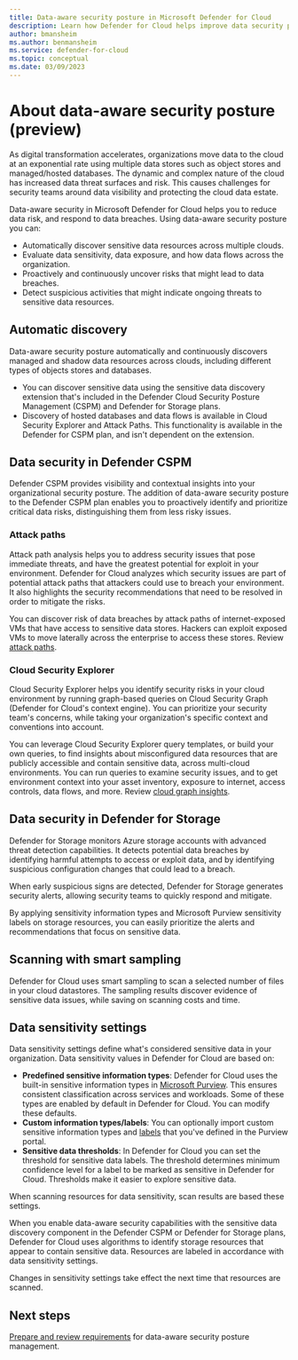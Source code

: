 ```yaml
---
title: Data-aware security posture in Microsoft Defender for Cloud
description: Learn how Defender for Cloud helps improve data security posture in a multi-cloud environment.
author: bmansheim
ms.author: benmansheim
ms.service: defender-for-cloud
ms.topic: conceptual
ms.date: 03/09/2023
---
```

# About data-aware security posture (preview)

As digital transformation accelerates, organizations move data to the cloud at an exponential rate using multiple data stores such as object stores and managed/hosted databases. The dynamic and complex nature of the cloud has increased data threat surfaces and risk. This causes challenges for security teams around data visibility and protecting the cloud data estate.

Data-aware security in Microsoft Defender for Cloud helps you to reduce data risk, and respond to data breaches. Using data-aware security posture you can:

- Automatically discover sensitive data resources across multiple clouds.
- Evaluate data sensitivity, data exposure, and how data flows across the organization.
- Proactively and continuously uncover risks that might lead to data breaches.
- Detect suspicious activities that might indicate ongoing threats to sensitive data resources.

## Automatic discovery

Data-aware security posture automatically and continuously discovers managed and shadow data resources across clouds, including different types of objects stores and databases.

- You can discover sensitive data using the sensitive data discovery extension that's included in the Defender Cloud Security Posture Management (CSPM) and Defender for Storage plans.
- Discovery of hosted databases and data flows is available in Cloud Security Explorer and Attack Paths. This functionality is available in the Defender for CSPM plan, and isn't dependent on the extension.

## Data security in Defender CSPM

Defender CSPM provides visibility and contextual insights into your organizational security posture. The addition of data-aware security posture to the Defender CSPM plan enables you to proactively identify and prioritize critical data risks, distinguishing them from less risky issues.

### Attack paths

Attack path analysis helps you to address security issues that pose immediate threats, and have the greatest potential for exploit in your environment. Defender for Cloud analyzes which security issues are part of potential attack paths that attackers could use to breach your environment. It also highlights the security recommendations that need to be resolved in order to mitigate the risks.

You can discover risk of data breaches by attack paths of internet-exposed VMs that have access to sensitive data stores. Hackers can exploit exposed VMs to move laterally across the enterprise to access these stores. Review [attack paths](attack-path-reference.md#attack-paths).

### Cloud Security Explorer

Cloud Security Explorer helps you identify security risks in your cloud environment by running graph-based queries on Cloud Security Graph (Defender for Cloud's context engine). You can prioritize your security team's concerns, while taking your organization's specific context and conventions into account.

You can leverage Cloud Security Explorer query templates, or build your own queries, to find insights about misconfigured data resources that are publicly accessible and contain sensitive data, across multi-cloud environments. You can run queries to examine security issues, and to get environment context into your asset inventory, exposure to internet, access controls, data flows, and more. Review [cloud graph insights](attack-path-reference.md#cloud-security-graph-components-list).


## Data security in Defender for Storage

Defender for Storage monitors Azure storage accounts with advanced threat detection capabilities. It detects potential data breaches by identifying harmful attempts to access or exploit data, and by identifying suspicious configuration changes that could lead to a breach.

When early suspicious signs are detected, Defender for Storage generates security alerts, allowing security teams to quickly respond and mitigate.

By applying sensitivity information types and Microsoft Purview sensitivity labels on storage resources, you can easily prioritize the alerts and recommendations that focus on sensitive data.


## Scanning with smart sampling

Defender for Cloud uses smart sampling to scan a selected number of files in your cloud datastores. The sampling results discover evidence of sensitive data issues, while saving on scanning costs and time.

## Data sensitivity settings

Data sensitivity settings define what's considered sensitive data in your organization. Data sensitivity values in Defender for Cloud are based on:

- **Predefined sensitive information types**: Defender for Cloud uses the built-in sensitive information types in [Microsoft Purview](/microsoft-365/compliance/sensitive-information-type-learn-about). This ensures consistent classification across services and workloads. Some of these types are enabled by default in Defender for Cloud. You can modify these defaults.
- **Custom information types/labels**: You can optionally import custom sensitive information types and [labels](/microsoft-365/compliance/sensitivity-labels) that you've defined in the Purview portal.
- **Sensitive data thresholds**: In Defender for Cloud you can set the threshold for sensitive data labels. The threshold determines minimum confidence level for a label to be marked as sensitive in Defender for Cloud. Thresholds make it easier to explore sensitive data.

When scanning resources for data sensitivity, scan results are based these settings.

When you enable data-aware security capabilities with the sensitive data discovery component in the Defender CSPM or Defender for Storage plans, Defender for Cloud uses algorithms to identify storage resources that appear to contain sensitive data. Resources are labeled in accordance with data sensitivity settings.

Changes in sensitivity settings take effect the next time that resources are scanned.


## Next steps

[Prepare and review requirements](concept-data-security-posture-prepare.md) for data-aware security posture management.

